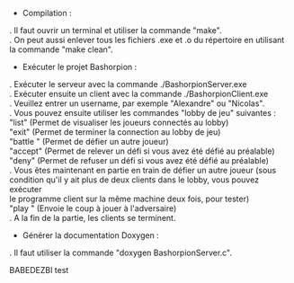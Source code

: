 - Compilation : <br>

. Il faut ouvrir un terminal et utiliser la commande "make".<br>
. On peut aussi enlever tous les fichiers .exe et .o du répertoire en utilisant 
la commande "make clean". <br>


- Exécuter le projet Bashorpion : <br>

. Exécuter le serveur avec la commande ./BashorpionServer.exe <br>
. Exécuter ensuite un client avec la commande ./BashorpionClient.exe <br>
. Veuillez entrer un username, par exemple "Alexandre" ou "Nicolas". <br>
. Vous pouvez ensuite utiliser les commandes "lobby de jeu" suivantes : <br>
	"list" (Permet de visualiser les joueurs connectés au lobby) <br>
	"exit" (Permet de terminer la connection au lobby de jeu) <br>
	"battle <nomDuJoueur>" (Permet de défier un autre joueur) <br>
	"accept" (Permet de relever un défi si vous avez été défié au préalable) <br>
	"deny" (Permet de refuser un défi si vous avez été défié au préalable) <br>
. Vous êtes maintenant en partie en train de défier un autre joueur (sous <br>
condition qu'il y ait plus de deux clients dans le lobby, vous pouvez exécuter <br>
le programme client sur la même machine deux fois, pour tester) <br>
	"play <caseDuCoup>" (Envoie le coup à jouer à l'adversaire) <br>
. A la fin de la partie, les clients se terminent. <br>


- Générer la documentation Doxygen : <br>

. Il faut utiliser la commande "doxygen BashorpionServer.c". <br>

BABEDEZBI
test
